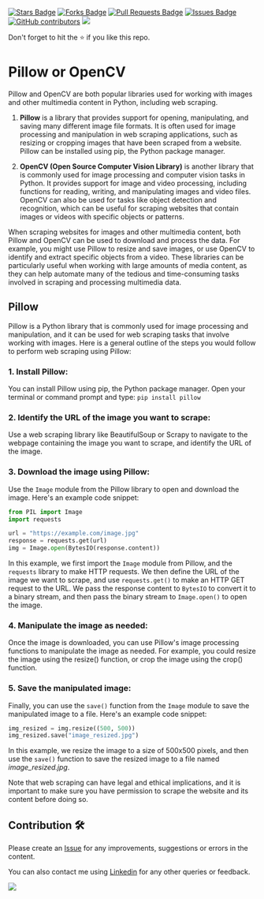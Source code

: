 <a href="https://github.com/drshahizan/special-topic-data-engineering/stargazers"><img src="https://img.shields.io/github/stars/drshahizan/special-topic-data-engineering" alt="Stars Badge"/></a>
<a href="https://github.com/drshahizan/special-topic-data-engineering/network/members"><img src="https://img.shields.io/github/forks/drshahizan/special-topic-data-engineering" alt="Forks Badge"/></a>
<a href="https://github.com/drshahizan/special-topic-data-engineering/pulls"><img src="https://img.shields.io/github/issues-pr/drshahizan/special-topic-data-engineering" alt="Pull Requests Badge"/></a>
<a href="https://github.com/drshahizan/special-topic-data-engineering/issues"><img src="https://img.shields.io/github/issues/drshahizan/special-topic-data-engineering" alt="Issues Badge"/></a>
<a href="https://github.com/drshahizan/special-topic-data-engineering/graphs/contributors"><img alt="GitHub contributors" src="https://img.shields.io/github/contributors/drshahizan/special-topic-data-engineering?color=2b9348"></a>
![](https://visitor-badge.glitch.me/badge?page_id=drshahizan/special-topic-data-engineering)

Don't forget to hit the :star: if you like this repo.

# Pillow or OpenCV
Pillow and OpenCV are both popular libraries used for working with images and other multimedia content in Python, including web scraping.

1. **Pillow** is a library that provides support for opening, manipulating, and saving many different image file formats. It is often used for image processing and manipulation in web scraping applications, such as resizing or cropping images that have been scraped from a website. Pillow can be installed using pip, the Python package manager.

2. **OpenCV (Open Source Computer Vision Library)** is another library that is commonly used for image processing and computer vision tasks in Python. It provides support for image and video processing, including functions for reading, writing, and manipulating images and video files. OpenCV can also be used for tasks like object detection and recognition, which can be useful for scraping websites that contain images or videos with specific objects or patterns.

When scraping websites for images and other multimedia content, both Pillow and OpenCV can be used to download and process the data. For example, you might use Pillow to resize and save images, or use OpenCV to identify and extract specific objects from a video. These libraries can be particularly useful when working with large amounts of media content, as they can help automate many of the tedious and time-consuming tasks involved in scraping and processing multimedia data.

## Pillow
Pillow is a Python library that is commonly used for image processing and manipulation, and it can be used for web scraping tasks that involve working with images. Here is a general outline of the steps you would follow to perform web scraping using Pillow:

### 1. Install Pillow: 
You can install Pillow using pip, the Python package manager. Open your terminal or command prompt and type: `pip install pillow`

### 2. Identify the URL of the image you want to scrape: 
Use a web scraping library like BeautifulSoup or Scrapy to navigate to the webpage containing the image you want to scrape, and identify the URL of the image.

### 3. Download the image using Pillow: 
Use the `Image` module from the Pillow library to open and download the image. Here's an example code snippet:

```python
from PIL import Image
import requests

url = "https://example.com/image.jpg"
response = requests.get(url)
img = Image.open(BytesIO(response.content))
```
In this example, we first import the `Image` module from Pillow, and the `requests` library to make HTTP requests. We then define the URL of the image we want to scrape, and use `requests.get()` to make an HTTP GET request to the URL. We pass the response content to `BytesIO` to convert it to a binary stream, and then pass the binary stream to `Image.open()` to open the image.

### 4. Manipulate the image as needed: 
Once the image is downloaded, you can use Pillow's image processing functions to manipulate the image as needed. For example, you could resize the image using the resize() function, or crop the image using the crop() function.

### 5. Save the manipulated image: 
Finally, you can use the `save()` function from the `Image` module to save the manipulated image to a file. Here's an example code snippet:

```python
img_resized = img.resize((500, 500))
img_resized.save("image_resized.jpg")
```

In this example, we resize the image to a size of 500x500 pixels, and then use the `save()` function to save the resized image to a file named *image_resized.jpg*.

Note that web scraping can have legal and ethical implications, and it is important to make sure you have permission to scrape the website and its content before doing so.


## Contribution 🛠️
Please create an [Issue](https://github.com/drshahizan/special-topic-data-engineering/issues) for any improvements, suggestions or errors in the content.

You can also contact me using [Linkedin](https://www.linkedin.com/in/drshahizan/) for any other queries or feedback.

![](https://visitor-badge.glitch.me/badge?page_id=drshahizan)
